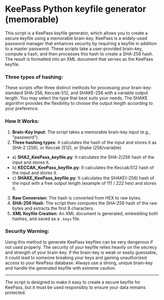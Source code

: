 # KeePass Python keyfile generator (memorable)

This script is a KeePass keyfile generator, which allows you to create a secure keyfile using a memorable brain-key. KeePass is a widely-used password manager that enhances security by requiring a keyfile in addition to a master password. These scripts take a user-provided brain-key, compute a hash, and then processes this hash to create a SHA-256 hash. The result is formatted into an XML document that serves as the KeePass keyfile.

### Three types of hashing: 
These scripts offer three distinct methods for processing your brain-key: standard SHA-256, Keccak-512, and SHAKE-256 with a variable output length. You may select the type that best suits your needs. The SHAKE algorithm provides the flexibility to choose the output length according to your preference.

### How It Works:

1.  **Brain-Key Input**: The script takes a memorable brain-key input (e.g., "password").
2.  **Three hashing types**: It calculates the hash of the input and stores it as SHA-2 (256), or Keccak (512), or Shake (256/variable)
-   a) **SHA2_KeePass_keyfile.py**: It calculates the SHA-2/256 hash of the input and stores it.
-   b) **KECCAK_KeePass_keyfile.py**: It calculates the Keccak/512 hash of the input and stores it.
-   c) **SHAKE_KeePass_keyfile.py**: It calculates the SHAKE(-256) hash of the input with a free output length (example of 111 / 222 hex) and stores it.
3.  **Raw Conversion**: The hash is converted from HEX to raw bytes.
4.  **SHA-256 Hash**: The script then computes the SHA-256 hash of the raw bytes and extracts the first 8 characters.
5.  **XML Keyfile Creation**: An XML document is generated, embedding both hashes, and saved as a `.keyx` file.

### Security Warning:

Using this method to generate KeePass keyfiles can be very dangerous if not used properly. The security of your keyfile relies heavily on the secrecy and strength of your brain-key. If the brain-key is weak or easily guessable, it could lead to someone breaking your keys and gaining unauthorized access to your KeePass database. Always use a strong, unique brain-key and handle the generated keyfile with extreme caution.

* * * * *

The script is designed to make it easy to create a secure keyfile for KeePass, but it must be used responsibly to ensure your data remains protected.
